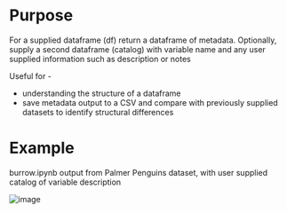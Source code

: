 # Purpose

For a supplied dataframe (df) return a dataframe of metadata.
Optionally, supply a second dataframe (catalog) with variable name and
any user supplied information such as description or notes

Useful for -
- understanding the structure of a dataframe
- save metadata output to a CSV and compare with previously supplied datasets to identify structural differences
 
# Example

burrow.ipynb output from Palmer Penguins dataset, with user supplied catalog of variable description

![image](https://github.com/suzannefox/burrow/assets/8460128/0775e201-55fb-4f89-9f7e-940489cc008f)

